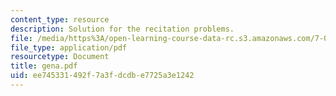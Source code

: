 ```yaml
---
content_type: resource
description: Solution for the recitation problems.
file: /media/https%3A/open-learning-course-data-rc.s3.amazonaws.com/7-012-introduction-to-biology-fall-2004/ee745331492f7a3fdcdbe7725a3e1242_gena.pdf
file_type: application/pdf
resourcetype: Document
title: gena.pdf
uid: ee745331-492f-7a3f-dcdb-e7725a3e1242
---
```

